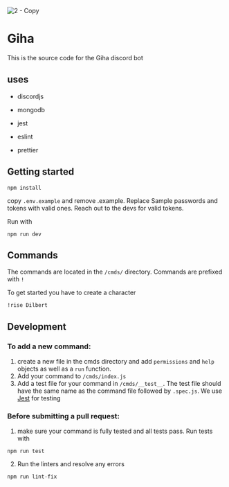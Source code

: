 ![2 - Copy](https://user-images.githubusercontent.com/25495643/113677862-e2c60b00-9672-11eb-9a50-a2332a10a72c.png)
# Giha

This is the source code for the Giha discord bot

## uses

- discordjs
- mongodb
- jest

- eslint
- prettier

## Getting started

```
npm install
```

copy `.env.example` and remove .example. Replace Sample passwords and tokens with valid ones. Reach out to the devs for valid tokens.

Run with

```
npm run dev
```

## Commands

The commands are located in the `/cmds/` directory. Commands are prefixed with `!`

To get started you have to create a character

```
!rise Dilbert
```

## Development

### To add a new command:

1. create a new file in the cmds directory and add `permissions` and `help` objects as well as a `run` function.
2. Add your command to `/cmds/index.js`
3. Add a test file for your command in `/cmds/__test__`. The test file should have the same name as the command file followed by `.spec.js`. We use [Jest](https://jestjs.io/docs/en/getting-started) for testing

### Before submitting a pull request:

1. make sure your command is fully tested and all tests pass. Run tests with

```
npm run test
```

2. Run the linters and resolve any errors

```
npm run lint-fix
```
